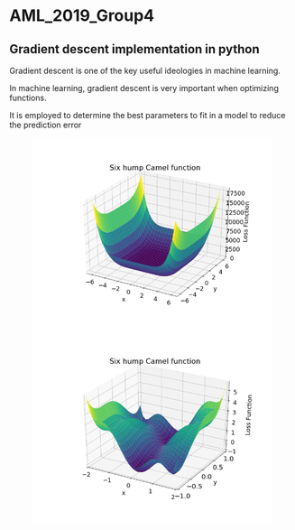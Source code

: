 # AML_2019_Group4

## Gradient descent implementation in python
Gradient descent is one of the key useful ideologies in machine learning.
</p>In machine learning, gradient descent is very important when optimizing functions.
</p>It is employed to determine the best parameters to fit in a model to reduce the prediction error
<p align="center">
  <img src="https://github.com/DennisOndieki/AML_2019_Group4/blob/master/Images/6_hump_plot.png" width="425"> <img src="https://github.com/DennisOndieki/AML_2019_Group4/blob/master/Images/6_hump_closeup.png" width="425">
</p>
